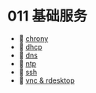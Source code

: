 # 011 基础服务

* 📄 [chrony](siyuan://blocks/20231110105237-h781x1l)
* 📄 [dhcp](siyuan://blocks/20231110105237-nn7rqio)
* 📄 [dns](siyuan://blocks/20231110105237-yvhqk6a)
* 📄 [ntp](siyuan://blocks/20231110105237-h3uix7a)
* 📄 [ssh](siyuan://blocks/20231110105237-ur2o0c1)
* 📄 [vnc &amp; rdesktop](siyuan://blocks/20231110105237-6k1hqse)

‍
